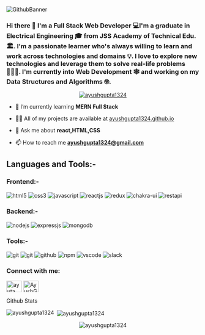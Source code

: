 ![GithubBanner](https://user-images.githubusercontent.com/112663758/209858397-dadceed0-7a64-40ce-b911-1a016c2b9f6d.gif)

### Hi there 👋 I'm a Full Stack Web Developer 💻I'm a graduate in Electrical Engineering 🎓 from JSS Academy of Technical Edu. 🏛. I'm a passionate learner who's always willing to learn and work across technologies and domains 💡. I love to explore new technologies and leverage them to solve real-life problems 👨🏻‍💻. I'm currently into Web Development 🕸️ and working on my Data Structures and Algorithms 🤓.

<p align="center"> <a href="https://github.com/ryo-ma/github-profile-trophy"><img src="https://github-profile-trophy.vercel.app/?username=ayushgupta1324" alt="ayushgupta1324" /></a> </p>

- 🌱 I’m currently learning **MERN Full Stack**

- 👨‍💻 All of my projects are available at [ayushgupta1324.github.io](https://ayushgupta1324.github.io)

- 💬 Ask me about **react,HTML,CSS**

- 📫 How to reach me **ayushgupta1324@gmail.com**

## Languages and Tools:-
<div >
 <div ><h3>Frontend:-</h3>
 <img src="https://img.shields.io/badge/html5-%23E34F26.svg?style=for-the-badge&logo=html5&logoColor=white" align="center" alt="html5">
 <img src = "https://img.shields.io/badge/css3-%231572B6.svg?style=for-the-badge&logo=css3&logoColor=white" align="center" alt="css3">
  <img src ="https://img.shields.io/badge/javascript-%23323330.svg?style=for-the-badge&logo=javascript&logoColor=%23F7DF1E" align="center" alt="javascript">
 <img src="https://img.shields.io/badge/React-20232A?style=for-the-badge&logo=react&logoColor=61DAFB"  align="center" alt="reactjs" />
 <img src="https://img.shields.io/badge/Redux-593D88?style=for-the-badge&logo=redux&logoColor=white"  align="center" alt="redux" />
 <img src = "https://img.shields.io/badge/chakra ui-%234ED1C5.svg?style=for-the-badge&logo=chakraui&logoColor=white" align="center" alt="chakra-ui"/>
 <img src="https://img.shields.io/badge/rest api-%23000000.svg?style=for-the-badge&logo=flask&logoColor=white" align="center" alt="restapi"/>  
</div>

  <div ><h3>Backend:-</h3> 
<img src="https://img.shields.io/badge/Node.js-339933?style=for-the-badge&logo=nodedotjs&logoColor=white" align="center" alt="nodejs" />
<img src="https://img.shields.io/badge/Express.js-000000?style=for-the-badge&logo=express&logoColor=white" align="center" alt="expressjs"/>
<img src="https://img.shields.io/badge/MongoDB-4EA94B?style=for-the-badge&logo=mongodb&logoColor=white" align="center" alt="mongodb"/>

 </div>
  <div ><h3>Tools:-</h3> 
   
   <img src="https://img.shields.io/badge/netlify-%23000000.svg?style=for-the-badge&logo=netlify&logoColor=#00C7B7" align="center" alt="git"/>
   <img src="https://img.shields.io/badge/Git-f44d27?style=for-the-badge&logo=git&logoColor=white"  align="center" alt="git"/>
   <img src="https://img.shields.io/badge/GitHub-100000?style=for-the-badge&logo=github&logoColor=white"  align="center" alt="github"/>
   <img src = "https://img.shields.io/badge/NPM-%23000000.svg?style=for-the-badge&logo=npm&logoColor=white" align="center" alt="npm">
   <img src="https://img.shields.io/badge/Visual%20Studio-5C2D91.svg?style=for-the-badge&logo=visual-studio&logoColor=white"  align="center" alt="vscode"/>
   <img src="https://img.shields.io/badge/Slack-4A154B?style=for-the-badge&logo=slack&logoColor=white" align="center" alt="slack"/>
 </div>
</div>


<h3 align="left">Connect with me:</h3>
<p align="left">
<a href="https://www.linkedin.com/in/ayuta/" target="blank"><img align="center" src="https://raw.githubusercontent.com/rahuldkjain/github-profile-readme-generator/master/src/images/icons/Social/linked-in-alt.svg" alt="ayuta" height="30" width="40" /></a>
 <a href="https://twitter.com/AyushGupta___" target="blank"><img align="center" src="https://raw.githubusercontent.com/rahuldkjain/github-profile-readme-generator/master/src/images/icons/Social/twitter.svg" alt="AyushGupta__" height="30" width="40" /></a>
</p

 <h3 align="left">Github Stats</h3>
<p><img align="left" src="https://github-readme-stats.vercel.app/api/top-langs?username=ayushgupta1324&show_icons=true&locale=en&layout=compact" alt="ayushgupta1324" /></p>

<p>&nbsp;<img align="center" src="https://github-readme-stats.vercel.app/api?username=ayushgupta1324&show_icons=true&locale=en" alt="ayushgupta1324" /></p>

<p align="center"> <img src="https://komarev.com/ghpvc/?username=ayushgupta1324&label=Profile%20views&color=0e75b6&style=flat" alt="ayushgupta1324" /> </p>


<!--
**ayushgupta1324/ayushgupta1324** is a ✨ _special_ ✨ repository because its `README.md` (this file) appears on your GitHub profile.

<p><img align="center" src="https://github-readme-streak-stats.herokuapp.com/?user=ayushgupta1324&" alt="ayushgupta1324" /></p> 

Here are some ideas to get you started:

- 🔭 I’m currently working on ...
- 🌱 I’m currently learning MERN Stack
- 👯 I’m looking to collaborate on FrontEnd Projects
- 🤔 I’m looking for help with ...
- 💬 Ask me about ...
- 📫 How to reach me: ...
- 😄 Pronouns: ...
- ⚡ Fun fact: ...
-->
